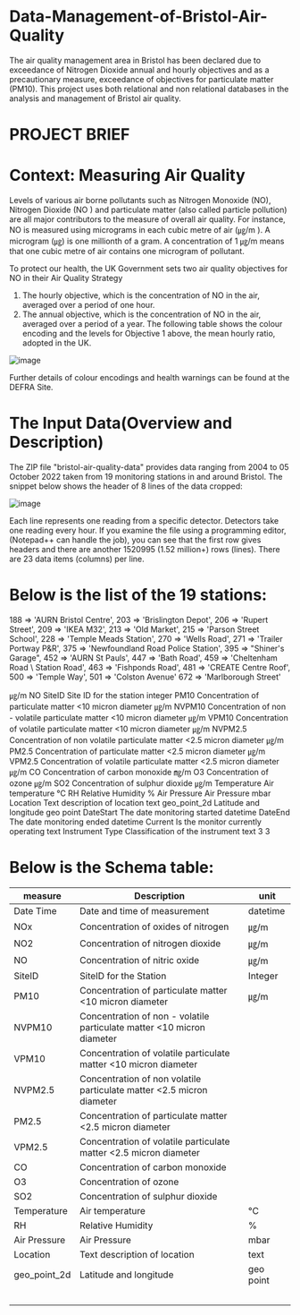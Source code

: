 # Data-Management-of-Bristol-Air-Quality
The air quality management area in Bristol has been declared due to exceedance of Nitrogen Dioxide annual and hourly objectives and as a precautionary measure, exceedance of objectives for particulate matter (PM10).
This project uses both relational and non relational databases in the analysis and management of Bristol air quality.


# PROJECT BRIEF
# Context: Measuring Air Quality

Levels of various air borne pollutants such as Nitrogen Monoxide (NO), Nitrogen Dioxide (NO ) and particulate matter (also called particle pollution) are all major contributors to the measure of overall air quality.
For instance, NO is measured using micrograms in each cubic metre of air (㎍/m ). A microgram (㎍) is one millionth of a gram. A concentration of 1 ㎍/m means that one cubic metre of air contains one microgram of pollutant.

To protect our health, the UK Government sets two air quality objectives for NO in their Air Quality Strategy
1. The hourly objective, which is the concentration of NO in the air, averaged over a period of one hour.
2. The annual objective, which is the concentration of NO in the air, averaged over a period of a year.
The following table shows the colour encoding and the levels for Objective 1 above, the mean hourly ratio,
adopted in the UK.

![image](https://github.com/PillarBox-hub/Data-Management-of-Bristol-Air-Quality/assets/110098621/5e3ac520-0f8b-4d1d-9ae9-b08fd17e64f8)

Further details of colour encodings and health warnings can be found at the DEFRA Site.


# The Input Data(Overview and Description)

The ZIP file "bristol-air-quality-data"  provides data ranging from 2004 to 05 October 2022 taken from 19 monitoring stations in
and around Bristol.
The snippet below shows the header of 8 lines of the data cropped:

![image](https://github.com/PillarBox-hub/Data-Management-of-Bristol-Air-Quality/assets/110098621/01b6541d-d7c9-4957-b5e2-96ca1b381167)


Each line represents one reading from a specific detector. Detectors take one reading every hour. If you examine the file using a programming editor, (Notepad++ can handle the job), you can see that the first row gives headers and there are another 1520995 (1.52 million+) rows (lines). There are 23 data items (columns) per line.


# Below is the list of the 19 stations: 

188 => 'AURN Bristol Centre',
203 => 'Brislington Depot',
206 => 'Rupert Street',
209 => 'IKEA M32',
213 => 'Old Market',
215 => 'Parson Street School',
228 => 'Temple Meads Station',
270 => 'Wells Road',
271 => 'Trailer Portway P&R',
375 => 'Newfoundland Road Police Station',
395 => "Shiner's Garage",
452 => 'AURN St Pauls',
447 => 'Bath Road',
459 => 'Cheltenham Road \ Station Road',
463 => 'Fishponds Road',
481 => 'CREATE Centre Roof',
500 => 'Temple Way',
501 => 'Colston Avenue'
672 => 'Marlborough Street'


㎍/m
NO 
SiteID Site ID for the station integer
PM10 Concentration of particulate matter <10 micron diameter ㎍/m
NVPM10 Concentration of non - volatile particulate matter <10 micron diameter ㎍/m
VPM10 Concentration of volatile particulate matter <10 micron diameter ㎍/m
NVPM2.5 Concentration of non volatile particulate matter <2.5 micron diameter ㎍/m
PM2.5 Concentration of particulate matter <2.5 micron diameter ㎍/m
VPM2.5 Concentration of volatile particulate matter <2.5 micron diameter ㎍/m
CO Concentration of carbon monoxide ㎎/m
O3 Concentration of ozone ㎍/m
SO2 Concentration of sulphur dioxide ㎍/m
Temperature Air temperature °C
RH Relative Humidity %
Air Pressure Air Pressure mbar
Location Text description of location text
geo_point_2d Latitude and longitude geo point
DateStart The date monitoring started datetime
DateEnd The date monitoring ended datetime
Current Is the monitor currently operating text
Instrument Type Classification of the instrument text
3
3

# Below is the Schema table:

| measure       | Description | unit            |
| ------------- | ------------- | -------------- |              
| Date Time      | Date and time of measurement|datetime |  
| NOx       | Concentration of oxides of nitrogen  |㎍/m  |
| NO2      | Concentration of nitrogen dioxide  |㎍/m |
| NO    | Concentration of nitric oxide | ㎍/m
| SiteID    | SiteID for the Station| Integer |
| PM10 | Concentration of particulate matter <10 micron diameter | ㎍/m  |
|NVPM10| Concentration of non - volatile particulate matter <10 micron diameter  | |
|VPM10| Concentration of volatile particulate matter <10 micron diameter        | |
|NVPM2.5| Concentration of non volatile particulate matter <2.5 micron diameter        | |
|PM2.5| Concentration of particulate matter <2.5 micron diameter         | |
|VPM2.5|   Concentration of volatile particulate matter <2.5 micron diameter      | |
|CO| Concentration of carbon monoxide     | |
|O3|   Concentration of ozone           | |
|  SO2         | Concentration of sulphur dioxide                |  |
|  Temperature         | Air temperature                                     | °C |
| RH           |   Relative Humidity                                   | % |
|  Air Pressure      |   Air Pressure                             | mbar   | 
|  Location      | Text description of location                    |   text |
| geo_point_2d       |   Latitude and longitude                    |  geo point   |
|        |                                      |    |
|        |                                      |    |
|        |                                      |     |
|        |                                      |     |
|        |                                      |     |
